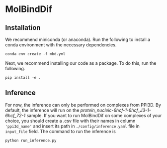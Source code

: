 # MolBindDif

## Installation
We recommend miniconda (or anaconda). Run the following to install a conda environment with the necessary dependencies.
```
conda env create -f mbd.yml
```
Next, we recommend installing our code as a package. To do this, run the following.
```
pip install -e .
```
## Inference
For now, the inference can only be performed on complexes from PPI3D. By default, the inference will run on the *protein_nucleic-6hcf-1-6hcf_J3-1-6hcf_72-1* sample. If you want to run MolBindDif on some complexes of your choice, you should create a .csv file with their names in column ```'ppi3d_name'``` and insert its path in ```./config/inference.yaml``` file in ```input_file``` field.
The command to run the inference is
```
python run_inference.py
```

